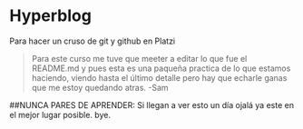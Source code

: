 # Hyperblog
Para hacer un cruso de git y github en Platzi
>Para este curso me tuve que meeter a editar lo que fue el README.md y pues esta es una paqueña practica de lo que estamos haciendo, viendo hasta el último detalle pero hay que echarle ganas que me estoy quedando atras.
>-Sam

##NUNCA PARES DE APRENDER:
Si llegan a ver esto un día ojalá ya este en el mejor lugar posible. bye.
